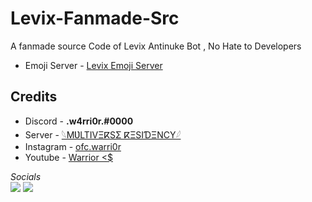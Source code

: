 # Levix-Fanmade-Src
A fanmade source Code of Levix Antinuke Bot , No Hate to Developers
- Emoji Server - [Levix Emoji Server](https://discord.gg/uyBCMZYr84)

## Credits 
- Discord - **.w4rri0r.#0000**
- Server - [𓆩MƲLTIVΞⴽSΣ ⴽΞSIƊΞNCY𓆪](https://discord.gg/mrontop)
- Instagram - [ofc.warri0r](https://www.instagram.com/ofc.warri0r)
- Youtube - [Warrior <$](https://www.youtube.com/@Warriorjija)

<p align="left">
  <i>Socials</i>
  <br>
  <a href="https://discord.gg/mrontop"><img src="https://img.shields.io/badge/Discord-%237289DA.svg?style=flat&logo=discord&logoColor=white"></a>
  <a href="https://www.youtube.com/@Warriorjija"><img src="https://img.shields.io/badge/YouTube-FF0000.svg?style=flat&logo=youtube&logoColor=white"></a>
</p>
